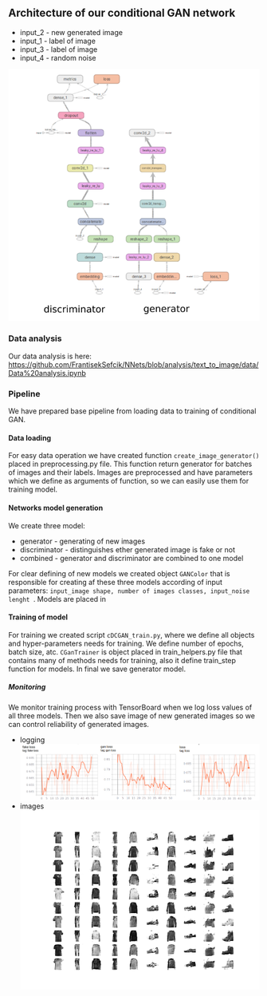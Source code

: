 ## Architecture of our conditional GAN network

* input_2 - new generated image
* input_1 - label of image
* input_3 - label of image
* input_4 - random noise

![text_to_image](imgs/architecture2.png)

### Data analysis
Our data analysis is here: https://github.com/FrantisekSefcik/NNets/blob/analysis/text_to_image/data/Data%20analysis.ipynb

### Pipeline

We have prepared base pipeline from loading data to training of conditional GAN.

#### Data loading
For easy data operation we have created function ```create_image_generator()``` placed in preprocessing.py file. This 
function return generator for batches of images and their labels. Images are preprocessed and have parameters which we 
define as arguments of function, so we can easily use them for training model.   

#### Networks model generation
We create three model:
 * generator - generating of new images
 * discriminator - distinguishes ether generated image is fake or not
 * combined - generator and discriminator are combined to one model 
 
For clear defining of new models we created object ```GANColor``` that is responsible for creating af these three models
according of input parameters: ```input_image shape, number of images classes, input_noise lenght ```.
Models are placed in  

#### Training of model
For training we created script ```cDCGAN_train.py```, where we define all objects and hyper-parameters needs for
training. We define number of epochs, batch size, atc. ```CGanTrainer``` is object placed in train_helpers.py file that 
contains many of methods needs for training, also it define train_step function for models. In final we save generator 
model.

##### Monitoring
We monitor training process with TensorBoard when we log loss values of all three models. Then we also save image of 
new generated images so we can control reliability of generated images.

* logging
![text_to_image](./imgs/loss.png)
* images
![text_to_image](./imgs/epoch_0005.png)        

